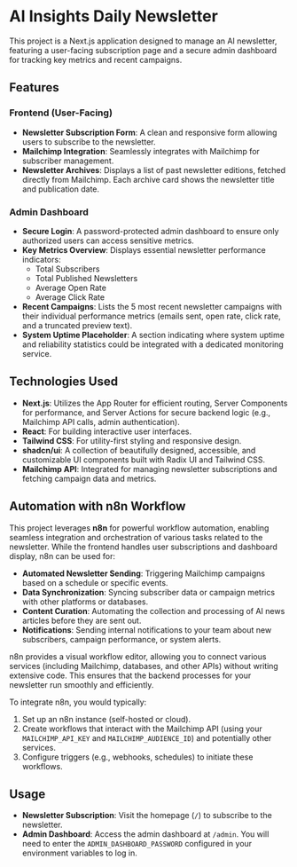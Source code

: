 # AI Insights Daily Newsletter

This project is a Next.js application designed to manage an AI newsletter, featuring a user-facing subscription page and a secure admin dashboard for tracking key metrics and recent campaigns.

## Features

### Frontend (User-Facing)
*   **Newsletter Subscription Form**: A clean and responsive form allowing users to subscribe to the newsletter.
*   **Mailchimp Integration**: Seamlessly integrates with Mailchimp for subscriber management.
*   **Newsletter Archives**: Displays a list of past newsletter editions, fetched directly from Mailchimp. Each archive card shows the newsletter title and publication date.

### Admin Dashboard
*   **Secure Login**: A password-protected admin dashboard to ensure only authorized users can access sensitive metrics.
*   **Key Metrics Overview**: Displays essential newsletter performance indicators:
    *   Total Subscribers
    *   Total Published Newsletters
    *   Average Open Rate
    *   Average Click Rate
*   **Recent Campaigns**: Lists the 5 most recent newsletter campaigns with their individual performance metrics (emails sent, open rate, click rate, and a truncated preview text).
*   **System Uptime Placeholder**: A section indicating where system uptime and reliability statistics could be integrated with a dedicated monitoring service.

## Technologies Used

*   **Next.js**: Utilizes the App Router for efficient routing, Server Components for performance, and Server Actions for secure backend logic (e.g., Mailchimp API calls, admin authentication).
*   **React**: For building interactive user interfaces.
*   **Tailwind CSS**: For utility-first styling and responsive design.
*   **shadcn/ui**: A collection of beautifully designed, accessible, and customizable UI components built with Radix UI and Tailwind CSS.
*   **Mailchimp API**: Integrated for managing newsletter subscriptions and fetching campaign data and metrics.

## Automation with n8n Workflow

This project leverages **n8n** for powerful workflow automation, enabling seamless integration and orchestration of various tasks related to the newsletter. While the frontend handles user subscriptions and dashboard display, n8n can be used for:

*   **Automated Newsletter Sending**: Triggering Mailchimp campaigns based on a schedule or specific events.
*   **Data Synchronization**: Syncing subscriber data or campaign metrics with other platforms or databases.
*   **Content Curation**: Automating the collection and processing of AI news articles before they are sent out.
*   **Notifications**: Sending internal notifications to your team about new subscribers, campaign performance, or system alerts.

n8n provides a visual workflow editor, allowing you to connect various services (including Mailchimp, databases, and other APIs) without writing extensive code. This ensures that the backend processes for your newsletter run smoothly and efficiently.

To integrate n8n, you would typically:
1.  Set up an n8n instance (self-hosted or cloud).
2.  Create workflows that interact with the Mailchimp API (using your `MAILCHIMP_API_KEY` and `MAILCHIMP_AUDIENCE_ID`) and potentially other services.
3.  Configure triggers (e.g., webhooks, schedules) to initiate these workflows.

## Usage

*   **Newsletter Subscription**: Visit the homepage (`/`) to subscribe to the newsletter.
*   **Admin Dashboard**: Access the admin dashboard at `/admin`. You will need to enter the `ADMIN_DASHBOARD_PASSWORD` configured in your environment variables to log in.
